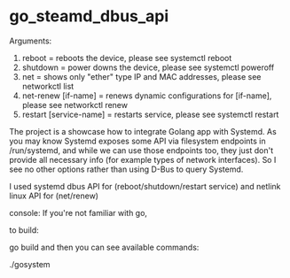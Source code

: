# go_steamd_dbus_api

Arguments:
1. reboot = reboots the device, please see systemctl reboot
2. shutdown = power downs the device, please see systemctl poweroff
3. net = shows only "ether" type IP and MAC addresses, please see networkctl list
4. net-renew [if-name] = renews dynamic configurations for [if-name], please see networkctl renew
5. restart [service-name] = restarts service, please see systemctl restart

The project is a showcase how to integrate Golang app with Systemd.
As you may know Systemd exposes some API via filesystem endpoints in /run/systemd, and while we can use those endpoints too, 
they just don't provide all necessary info (for example types of network interfaces). So I see no other options rather than using D-Bus to query Systemd.

I used systemd dbus API for (reboot/shutdown/restart service)
and netlink linux API for (net/renew)

console:
If you're not familiar with go,

to build:

go build and then you can see available commands:

./gosystem
